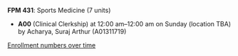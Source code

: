 **FPM 431**: Sports Medicine (7 units)

- **A00** (Clinical Clerkship) at 12:00 am–12:00 am on Sunday (location TBA) by Acharya, Suraj Arthur (A01311719)

[Enrollment numbers over time](./FPM431.tsv)
